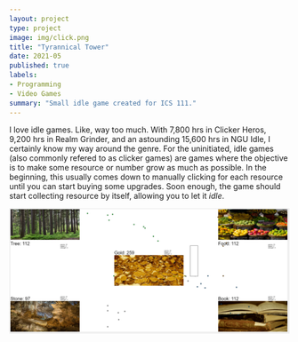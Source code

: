 ```yaml
---
layout: project
type: project
image: img/click.png
title: "Tyrannical Tower"
date: 2021-05
published: true
labels:
- Programming
- Video Games
summary: "Small idle game created for ICS 111."
---
```


I love idle games. Like, way too much. With 7,800 hrs in Clicker Heros, 9,200 hrs in Realm Grinder, and an astounding 15,600 hrs in NGU Idle, I certainly know my way around the genre. For the uninitiated, idle games (also commonly refered to as clicker games) are games where the objective is to make some resource or number grow as much as possible. In the beginning, this usually comes down to manually clicking for each resource until you can start buying some upgrades. Soon enough, the game should start collecting resource by itself, allowing you to let it *idle*.

<img class="img-fluid" src="../img/tower_game.png">